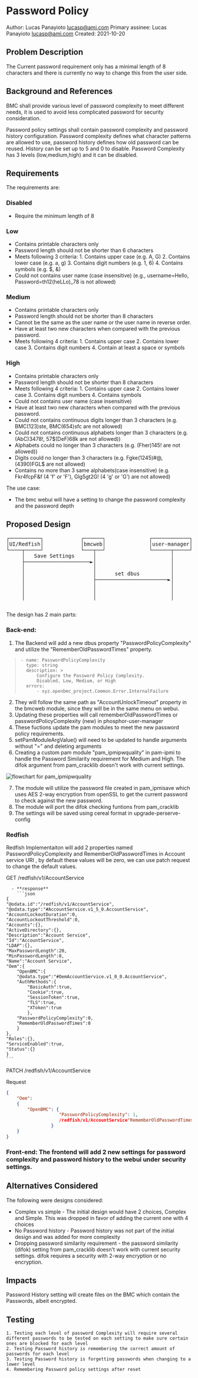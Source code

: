 # Password Policy
Author: Lucas Panayioto lucasp@ami.com
Primary assinee: Lucas Panayioto lucasp@ami.com
Created: 2021-10-20



## Problem Description

The Current password requirement only has a minimal length of 8 characters and there is currently no way to change this from the user side.

## Background and References

BMC shall provide various level of password complexity to meet different needs, it is used to avoid less complicated password for security consideration.

Password policy settings shall contain password complexity and password history configuration. Password complexity defines what character patterns are allowed to use, password history defines how old password can be reused. History can be set up to 5 and 0 to disable. Password Complexity has 3 levels (low,medium,high) and it can be disabled.


## Requirements

The requirements are:
### Disabled 
* Require the minimum length of 8
### Low
* Contains printable characters only
* Password length should not be shorter than 6 characters
* Meets following 3 criteria:
             1. Contains upper case (e.g. A, G)
             2. Contains lower case (e.g. a, g)
             3. Contains digit numbers (e.g. 1, 6)
             4. Contains symbols (e.g. $, &)
* Could not contains user name (case insensitive) (e.g., username=Hello, Password=th12(heLLo)_78 is not allowed)
### Medium
* Contains printable characters only
* Password length should not be shorter than 8 characters
* Cannot be the same as the user name or the user name in reverse order.
* Have at least two new characters when compared with the previous password.
* Meets following 4 criteria:
              1. Contains upper case
              2. Contains lower case
              3. Contains digit numbers
              4. Contain at least a space or symbols
### High
* Contains printable characters only
* Password length should not be shorter than 8 characters
* Meets following 4 criteria:
              1. Contains upper case
              2. Contains lower case
              3. Contains digit numbers
              4. Contains symbols
* Could not contains user name (case insensitive)
* Have at least two new characters when compared with the previous password.
* Could not contains continuous digits longer than 3 characters (e.g. BMC(123)ste, BMC(654)sfc are not allowed)
* Could not contains continuous alphabets longer than 3 characters (e.g. (AbC)3478!, 57$(DeF)68k are not allowed))
* Alphabets could no longer than 3 characters (e.g. (Fher)145! are not allowed))
* Digits could no longer than 3 characters (e.g. Fgke(1245)#@, (4390)FGL$ are not allowed)
* Contains no more than 3 same alphabets(case insensitive) (e.g. Fkr4fcpF&f (4 'f' or 'F'), Glg5gt2G! (4 'g' or 'G') are not allowed)

The use case:
* The bmc webui will have a setting to change the password complexity and the password depth


## Proposed Design
<pre>
┌──────────┐            ┌──────┐              ┌────────────┐
│UI/Redfish│            │bmcweb│              │user-manager│
└────┬─────┘            └───┬──┘              └──────┬─────┘
     │   Save Settings      │                        │
     ├─────────────────────►│                        │
     │                      │                        │
     │                      │      set dbus          │
     │                      ├───────────────────────►│
     │                      │                        │
     │                      │                        │
     │                      │                        │

</pre>

The design has 2 main parts:

### Back-end: 
1. The Backend will add a new dbus property "PasswordPolicyComplexity" and utilize the "RememberOldPasswordTimes" property. 

>     - name: PasswordPolicyComplexity
>       type: string
>       description: >
>           Configure the Password Policy Complexity. 
>           Disabled, Low, Medium, or High 
>       errors:
>           - xyz.openbmc_project.Common.Error.InternalFailure 

2. They will follow the same path as "AccountUnlockTimeout" property in the bmcweb module, since they will be in the same menu on webui.
3. Updating these properties will call rememberOldPasswordTimes or passwordPolicyComplexity (new) in phosphor-user-manager
4. These fuctions update the pam modules to meet the new password policy requirements.
5. setPamModuleArgValue() will need to be updated to handle arguments without "=" and deleting arguments 
6. Creating a custom pam module "pam_ipmipwquality" in pam-ipmi to handle the Password Similarity requirement for Medium and High. The difok argument from pam_cracklib doesn't work with current settings.

![flowchart for pam_ipmipwquality](pictures/passwordpolicyFlowchart.PNG)

7. The module will utilize the password file created in pam_ipmisave which uses AES 2-way encryption from openSSL to get the current password to check against the new password.
8. The module will port the difok checking funtions from pam_cracklib
9. The settings will be saved using cereal format in upgrade-perserve-config



### Redfish
Redfish Implementaiton will add 2 properties named PasswordPolicyComplexity and RememberOldPasswordTimes in Account service URI , by default these values will be zero, we can use patch request to change the default values.

GET /redfish/v1/AccountService

      - **response**
      	```json
	{
	"@odata.id":"/redfish/v1/AccountService",
	"@odata.type":"#AccountService.v1_5_0.AccountService",
	"AccountLockoutDuration":0,
	"AccountLockoutThreshold":0,
	"Accounts":{},
	"ActiveDirectory":{},
	"Description":"Account Service",
	"Id":"AccountService",
	"LDAP":{},
	"MaxPasswordLength":20,
	"MinPasswordLength":8,
	"Name":"Account Service",
	"Oem":{
		"OpenBMC":{
		"@odata.type":"#OemAccountService.v1_0_0.AccountService",
		"AuthMethods":{
			"BasicAuth":true,
			"Cookie":true,
			"SessionToken":true,
			"TLS":true,
			"XToken":true
			},
		"PasswordPolicyComplexity":0,
		"RememberOldPasswordTimes":0
		}
	},
	"Roles":{},
	"ServiceEnabled":true,
	"Status":{}
	}
   	```

PATCH /redfish/v1/AccountService

Request
```json
{
	"Oem": 
	{
		"OpenBMC": {
                	"PasswordPolicyComplexity": 1,
                	/redfish/v1/AccountService"RememberOldPasswordTimes": 4
            	 }
	}
}
```



### Front-end: The frontend will add 2 new settings for password complexity and password history to the webui under security settings.

## Alternatives Considered

The following were designs considered:
* Complex vs simple - The initial design would have 2 choices, Complex and Simple. This was dropped in favor of adding the current one with 4 choices
* No Password history - Password history was not part of the initial design and was added for more complexity
* Dropping password similarity requirement - the password similarity (difok) setting from pam_cracklib doesn't work with current security settings. difok requires a security with 2-way encryption or no encryption.

## Impacts
Password History setting will create files on the BMC which contain the Passwords, albeit encrypted.

## Testing
	1. Testing each level of password Complexity will require several different passwords to be tested on each setting to make sure certain ones are blocked for each level
	2. Testing Password history is remembering the correct amount of passwords for each level
	3. Testing Password history is forgetting passwords when changing to a lower level
	4. Remembering Password policy settings after reset
